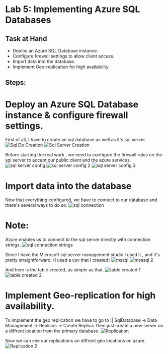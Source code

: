 # Lab 5: Implementing Azure SQL Databases

## Task at Hand

- Deploy an Azure SQL Database instance.
- Configure firewall settings to allow client access.
- Import data into the database.
- Implement Geo-replication for high availability.

 ## Steps:

#  Deploy an Azure SQL Database instance & configure firewall settings.

First of all, I have to create an sql database as well as it's sql server.
![Sql Db Creation](https://github.com/YoussefHannachii/AZTraining/blob/master/Lab5/images/1.PNG)
![Sql Server Creation](https://github.com/YoussefHannachii/AZTraining/blob/master/Lab5/images/2.PNG)

Before starting the real work , we need to configure the firewall rules on the sql server to accept our public client and the azure services.
![sql server config](https://github.com/YoussefHannachii/AZTraining/blob/master/Lab5/images/4.PNG)
![sql server config 2 ](https://github.com/YoussefHannachii/AZTraining/blob/master/Lab5/images/5.PNG)
![sql server config 3 ](https://github.com/YoussefHannachii/AZTraining/blob/master/Lab5/images/6.PNG)


# Import data into the database

Now that everything configured, we have to connect to our database and there's several ways to do so.
![sql connection](https://github.com/YoussefHannachii/AZTraining/blob/master/Lab5/images/7.PNG)

# Note:
Azure enables us to connect to the sql server directly with connection strings.
![sql connection strings](https://github.com/YoussefHannachii/AZTraining/blob/master/Lab5/images/8.PNG)

Since I have the Microsoft sql server management studio I used it , and it's pretty straightforward.
(I used a csv that I created) 
![mssql](https://github.com/YoussefHannachii/AZTraining/blob/master/Lab5/images/9.PNG)
![msssql 2](https://github.com/YoussefHannachii/AZTraining/blob/master/Lab5/images/11.PNG)

And here is the table created, as simple as that.
![table created 1](https://github.com/YoussefHannachii/AZTraining/blob/master/Lab5/images/12.PNG)
![table created 2](https://github.com/YoussefHannachii/AZTraining/blob/master/Lab5/images/13.PNG)

# Implement Geo-replication for high availability.

To implement the geo replication we have to go to || SqlDatabase -> Data Management -> Replicas -> Create Replica
Then just create a new server on a diffrent location from the primary database.
![Replication](https://github.com/YoussefHannachii/AZTraining/blob/master/Lab5/images/14.PNG)

Now we can see our replications on diffrent geo locations on azure.
![Replication 2](https://github.com/YoussefHannachii/AZTraining/blob/master/Lab5/images/15.PNG)





